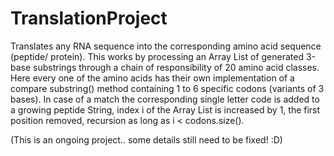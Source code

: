 # TranslationProject
Translates any RNA sequence into the corresponding amino acid sequence (peptide/ protein). 
This works by processing an Array List <String> of generated 3-base substrings through a chain of responsibility of 20 amino acid classes. Here every one of the amino acids has their own implementation of a compare substring() method containing 1 to 6 specific codons (variants of 3 bases). In case of a match the corresponding single letter code is added to a growing peptide String, index i of the Array List is increased by 1, the first position removed, recursion as long as i < codons.size().

(This is an ongoing project.. some details still need to be fixed! :D)
